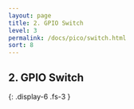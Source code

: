 ```yaml
---
layout: page
title: 2. GPIO Switch
level: 3
permalink: /docs/pico/switch.html
sort: 8
---
```



## 2. GPIO Switch
{: .display-6 .fs-3 }
